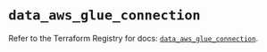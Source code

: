 # `data_aws_glue_connection`

Refer to the Terraform Registry for docs: [`data_aws_glue_connection`](https://registry.terraform.io/providers/hashicorp/aws/6.4.0/docs/data-sources/glue_connection).

